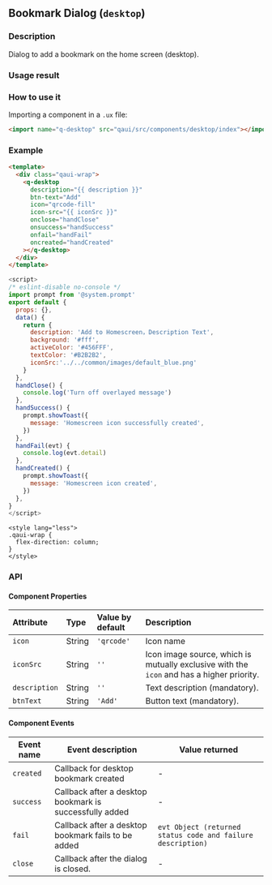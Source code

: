 ## Bookmark Dialog (`desktop`)

### Description

Dialog to add a bookmark on the home screen (desktop).

### Usage result

<preview url="https://quick-app-ui.glitch.me/preview/pages/desktop"/>

### How to use it

Importing a component in a `.ux` file:

```html
<import name="q-desktop" src="qaui/src/components/desktop/index"></import>
```

### Example

```html
<template>
  <div class="qaui-wrap">
    <q-desktop
      description="{{ description }}"
      btn-text="Add"
      icon="qrcode-fill"
      icon-src="{{ iconSrc }}"
      onclose="handClose"
      onsuccess="handSuccess"
      onfail="handFail"
      oncreated="handCreated"
    ></q-desktop>
  </div>
</template>
```

```javascript
<script>
/* eslint-disable no-console */
import prompt from '@system.prompt'
export default {
  props: {},
  data() {
    return {
      description: 'Add to Homescreen，Description Text',
      background: '#fff',
      activeColor: '#456FFF',
      textColor: '#B2B2B2',
      iconSrc:'../../common/images/default_blue.png'
    }
  },
  handClose() {
    console.log('Turn off overlayed message')
  },
  handSuccess() {
    prompt.showToast({
      message: 'Homescreen icon successfully created',
    })
  },
  handFail(evt) {
    console.log(evt.detail)
  },
  handCreated() {
    prompt.showToast({
      message: 'Homescreen icon created',
    })
  },
}
</script>
```

```less
<style lang="less">
.qaui-wrap {
  flex-direction: column;
}
</style>
```

### API

#### Component Properties

| Attribute     | Type   | Value by default | Description                                                                               |
| :------------ | :----- | :--------------- | :---------------------------------------------------------------------------------------- |
| `icon`        | String | `'qrcode'`       | Icon name                                                                                 |
| `iconSrc`     | String | `''`             | Icon image source, which is mutually exclusive with the `icon` and has a higher priority. |
| `description` | String | `''`             | Text description (mandatory).                                                             |
| `btnText`     | String | `'Add'`          | Button text (mandatory).                                                                  |

#### Component Events

| Event name | Event description                                       | Value returned                                              |
| ---------- | ------------------------------------------------------- | ----------------------------------------------------------- |
| `created`  | Callback for desktop bookmark created                   | -                                                           |
| `success`  | Callback after a desktop bookmark is successfully added | -                                                           |
| `fail`     | Callback after a desktop bookmark fails to be added     | `evt Object (returned status code and failure description)` |
| `close`    | Callback after the dialog is closed.                    | -                                                           |
